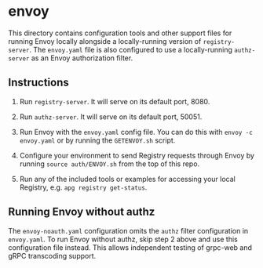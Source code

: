 # envoy

This directory contains configuration tools and other support files for running
Envoy locally alongside a locally-running version of `registry-server`. The
`envoy.yaml` file is also configured to use a locally-running `authz-server` as
an Envoy authorization filter.

## Instructions

1. Run `registry-server`. It will serve on its default port, 8080.

2. Run `authz-server`. It will serve on its default port, 50051.

3. Run Envoy with the `envoy.yaml` config file. You can do this with
   `envoy -c envoy.yaml` or by running the `GETENVOY.sh` script.

4. Configure your environment to send Registry requests through Envoy by
   running `source auth/ENVOY.sh` from the top of this repo.

5. Run any of the included tools or examples for accessing your local Registry,
   e.g. `apg registry get-status`.

## Running Envoy without authz

The `envoy-noauth.yaml` configuration omits the `authz` filter configuration
in `envoy.yaml`. To run Envoy without authz, skip step 2 above and use this
configuration file instead. This allows independent testing of grpc-web
and gRPC transcoding support.